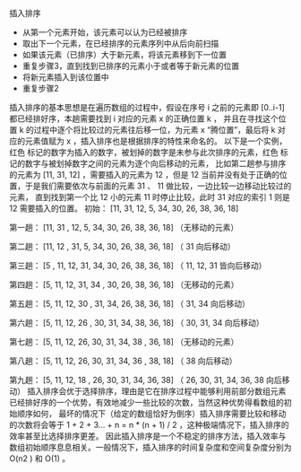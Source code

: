 
  插入排序<br/>  
 <ul>  
 <li>从第一个元素开始，该元素可以认为已经被排序</li>  
 <li>取出下一个元素，在已经排序的元素序列中从后向前扫描</li>  
 <li>如果该元素（已排序）大于新元素，将该元素移到下一位置</li>  
 <li>重复步骤3，直到找到已排序的元素小于或者等于新元素的位置</li>  
 <li>将新元素插入到该位置中</li>  
 <li>重复步骤2</li>  
 </ul>  
 
 插入排序的基本思想是在遍历数组的过程中，假设在序号 i 之前的元素即 [0..i-1] 都已经排好序，本趟需要找到 i 对应的元素 x 的正确位置 k ，
 并且在寻找这个位置 k 的过程中逐个将比较过的元素往后移一位，为元素 x “腾位置”，最后将 k 对应的元素值赋为 x ，插入排序也是根据排序的特性来命名的。
 以下是一个实例，红色 标记的数字为插入的数字，被划掉的数字是未参与此次排序的元素，红色 标记的数字与被划掉数字之间的元素为逐个向后移动的元素，
 比如第二趟参与排序的元素为 [11, 31, 12] ，需要插入的元素为 12 ，但是 12 当前并没有处于正确的位置，于是我们需要依次与前面的元素 31 、 11 做比较，一边比较一边移动比较过的元素，
 直到找到第一个比 12 小的元素 11 时停止比较，此时 31 对应的索引 1 则是 12 需要插入的位置。
 初始：    [11, 31, 12, 5, 34, 30, 26, 38, 36, 18]  
   
 第一趟： [11, 31 , 12, 5, 34, 30, 26, 38, 36, 18] （无移动的元素）  
   
 第二趟： [11, 12 , 31, 5, 34, 30, 26, 38, 36, 18] （ 31 向后移动）  
   
 第三趟： [5 , 11, 12, 31, 34, 30, 26, 38, 36, 18] （ 11, 12, 31 皆向后移动）  
   
 第四趟： [5, 11, 12, 31, 34 , 30, 26, 38, 36, 18] （无移动的元素）  
   
 第五趟： [5, 11, 12, 30 , 31, 34, 26, 38, 36, 18] （ 31, 34 向后移动）  
   
 第六趟： [5, 11, 12, 26 , 30, 31, 34, 38, 36, 18] （ 30, 31, 34 向后移动）  
   
 第七趟： [5, 11, 12, 26, 30, 31, 34, 38 , 36, 18] （无移动的元素）  
   
 第八趟： [5, 11, 12, 26, 30, 31, 34, 36 , 38, 18] （ 38 向后移动）  
   
 第九趟： [5, 11, 12, 18 , 26, 30, 31, 34, 36, 38] （ 26, 30, 31, 34, 36, 38 向后移动）
 插入排序会优于选择排序，理由是它在排序过程中能够利用前部分数组元素已经排好序的一个优势，有效地减少一些比较的次数，当然这种优势得看数组的初始顺序如何，
 最坏的情况下（给定的数组恰好为倒序）插入排序需要比较和移动的次数将会等于 1 + 2 + 3… + n = n * (n + 1) / 2 ，这种极端情况下，插入排序的效率甚至比选择排序更差。
 因此插入排序是一个不稳定的排序方法，插入效率与数组初始顺序息息相关。一般情况下，插入排序的时间复杂度和空间复杂度分别为 O(n2 ) 和 O(1) 。